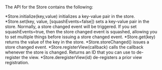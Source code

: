 The API for the Store contains the following:

*Store.initialize(key,value) initializes a key-value pair in the store.
*Store.set(key, value, [squashEvents=false]) sets a key-value pair in the store. Normally, a store changed event will be triggered. If you set squashEvents=true, then the store changed event is squashed, allowing you to set multiple things before issuing a store changed event.
*Store.get(key) returns the value of the key in the store.
*Store.storeChanged() issues a store changed event.
*Store.registerView(callback) calls the callback whenever the store is changed. Returns an ID that you can use to de-register the view.
*Store.deregisterView(id) de-registers a prior view registration.